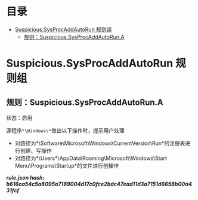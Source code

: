 



目录
==

* [Suspicious.SysProcAddAutoRun 规则组](#suspicioussysprocaddautorun-)
	* [规则：Suspicious.SysProcAddAutoRun.A](#suspicioussysprocaddautoruna)

# Suspicious.SysProcAddAutoRun 规则组

## 规则：Suspicious.SysProcAddAutoRun.A
  
状态：启用

源程序`*\Windows\*`做出以下操作时，提示用户处理
- 对路径为*\Software\Microsoft\Windows\CurrentVersion\Run*的注册表进行创建、写操作
- 对路径为*\Users\*\AppData\Roaming\Microsoft\Windows\Start Menu\Programs\Startup\*的文件进行创操作
  
***rule.json hash: b616ca54c5a8095a7189004d17c0fce2bdc47ead11d3a7151d6658b00a431fcf***